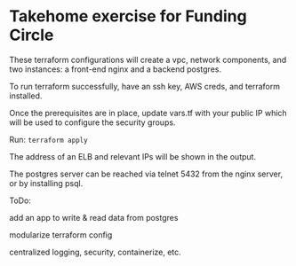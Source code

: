 # Takehome exercise for Funding Circle

These terraform configurations will create a vpc, network components, and two instances: 
a front-end nginx and a backend postgres.

To run terraform successfully, have an ssh key, AWS creds, and terraform installed.

Once the prerequisites are in place, update vars.tf with your public IP which will be used to configure the security groups.

Run:  ```terraform apply```

The address of an ELB and relevant IPs will be shown in the output.

The postgres server can be reached via telnet <postgres private IP> 5432 from the nginx server, or by installing psql.
  
ToDo:

add an app to write & read data from postgres

modularize terraform config

centralized logging, security, containerize, etc.

